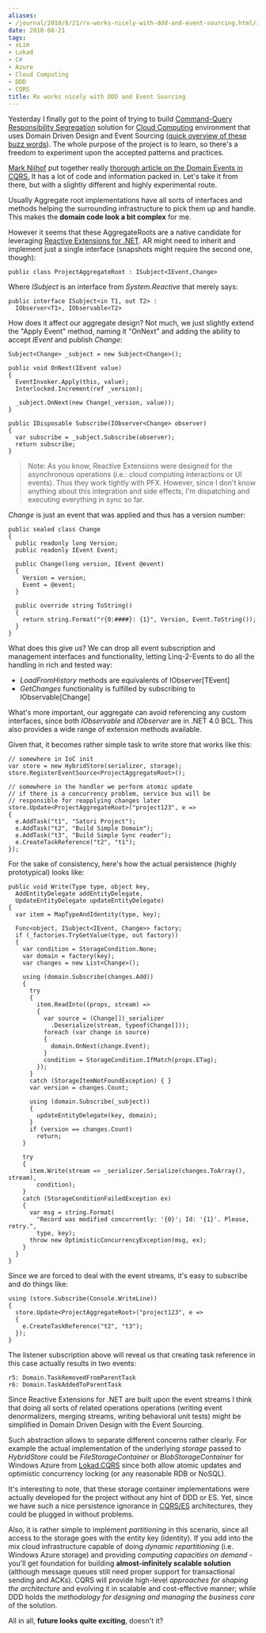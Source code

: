 ```yaml
---
aliases:
- /journal/2010/8/21/rx-works-nicely-with-ddd-and-event-sourcing.html/index.html
date: 2010-08-21
tags:
- xLim
- Lokad
- C#
- Azure
- Cloud Computing
- DDD
- CQRS
title: Rx works nicely with DDD and Event Sourcing
---
```

<p>Yesterday I finally got to the point of trying to build <a href="/tags/cqrs/">Command-Query Responsibility Segregation</a> solution for <a href="http://abdullin.com/wiki/cloud-computing.html">Cloud Computing</a> environment that uses Domain Driven Design and Event Sourcing (<a href="http://abdullin.com/journal/2010/3/23/dddd-cqrs-and-other-enterprise-development-buzz-words.html">quick overview of these buzz words</a>). The whole purpose of the project is to learn, so there's a freedom to experiment upon the accepted patterns and practices.</p>

<p><a href="http://twitter.com/MarkNijhof" target="_blank" class="offsite-link-inline">Mark Nijhof</a> put together really <a href="http://elegantcode.com/2009/11/20/cqrs-the-domain-events/" target="_blank" class="offsite-link-inline">thorough article on the Domain Events in CQRS.</a> It has a lot of code and information packed in. Let's take it from there, but with a slightly different and highly experimental route.</p>

<p>Usually Aggregate root implementations have all sorts of interfaces and methods helping the surrounding infrastructure to pick them up and handle. This makes the <strong>domain code look a bit complex</strong> for me.</p>

<p>However it seems that these AggregateRoots are a native candidate for leveraging <a href="http://msdn.microsoft.com/en-us/devlabs/ee794896.aspx" target="_blank" class="offsite-link-inline">Reactive Extensions for .NET</a>. AR might need to inherit and implement just a single interface (snapshots might require the second one, though):</p>

<pre><code>public class ProjectAggregateRoot : ISubject&lt;IEvent,Change&gt;
</code></pre>

<p>Where <em>ISubject</em> is an interface from <em>System.Reactive</em> that merely says:</p>

<pre><code>public interface ISubject&lt;in T1, out T2&gt; : 
  IObserver&lt;T1&gt;, IObservable&lt;T2&gt;
</code></pre>

<p>How does it affect our aggregate design? Not much, we just slightly extend the "Apply Event" method, naming it "OnNext" and adding the ability to accept <em>IEvent</em> and publish <em>Change</em>:</p>

<pre><code>Subject&lt;Change&gt; _subject = new Subject&lt;Change&gt;();

public void OnNext(IEvent value)
{
  EventInvoker.Apply(this, value);
  Interlocked.Increment(ref _version);

  _subject.OnNext(new Change(_version, value));
}

public IDisposable Subscribe(IObserver&lt;Change&gt; observer)
{
  var subscribe = _subject.Subscribe(observer);
  return subscribe;
}
</code></pre>

<blockquote>
  <p>Note: As you know, Reactive Extensions were designed for the asynchronous operations (i.e.: cloud computing interactions or UI events). Thus they work tightly with PFX. However, since I don't know anything about this integration and side effects, I'm dispatching and executing everything in sync so far.</p>
</blockquote>

<p><em>Change</em> is just an event that was applied and thus has a version number:</p>

<pre><code>public sealed class Change
{
  public readonly long Version;      
  public readonly IEvent Event;

  public Change(long version, IEvent @event)
  {
    Version = version;
    Event = @event;
  }

  public override string ToString()
  {
    return string.Format("r{0:####}: {1}", Version, Event.ToString());
  }
}
</code></pre>

<p>What does this give us? We can drop all event subscription and management interfaces and functionality, letting Linq-2-Events to do all the handling in rich and tested way:</p>

<ul>
<li><em>LoadFromHistory</em> methods are equivalents of IObserver[TEvent]</li>
<li><em>GetChanges</em> functionality is fulfilled by subscribing to IObservable[Change]</li>
</ul>

<p>What's more important, our aggregate can avoid referencing any custom interfaces, since both <em>IObservable</em> and <em>IObserver</em> are in .NET 4.0 BCL. This also provides a wide range of extension methods available.</p>

<p>Given that, it becomes rather simple task to write store that works like this:</p>

<pre><code>// somewhere in IoC init
var store = new HybridStore(serializer, storage);
store.RegisterEventSource&lt;ProjectAggregateRoot&gt;();

// somewhere in the handler we perform atomic update
// if there is a concurrency problem, service bus will be
// responsible for reapplying changes later
store.Update&lt;ProjectAggregateRoot&gt;("project123", e =&gt;
{
  e.AddTask("t1", "Satori Project");
  e.AddTask("t2", "Build Simple Domain");
  e.AddTask("t3", "Build Simple Sync reader");
  e.CreateTaskReference("t2", "t1");
});
</code></pre>

<p>For the sake of consistency, here's how the actual persistence (highly prototypical) looks like:</p>

<pre><code>public void Write(Type type, object key, 
  AddEntityDelegate addEntityDelegate, 
  UpdateEntityDelegate updateEntityDelegate)
{
  var item = MapTypeAndIdentity(type, key);

  Func&lt;object, ISubject&lt;IEvent, Change&gt;&gt; factory;
  if (_factories.TryGetValue(type, out factory))
  {
    var condition = StorageCondition.None;
    var domain = factory(key);
    var changes = new List&lt;Change&gt;();

    using (domain.Subscribe(changes.Add))
    {
      try
      {
        item.ReadInto((props, stream) =&gt;
        {
          var source = (Change[])_serializer
            .Deserialize(stream, typeof(Change[]));
          foreach (var change in source)
          {
            domain.OnNext(change.Event);
          }
          condition = StorageCondition.IfMatch(props.ETag);
        });
      }
      catch (StorageItemNotFoundException) { }
      var version = changes.Count;

      using (domain.Subscribe(_subject))
      {
        updateEntityDelegate(key, domain);
      }
      if (version == changes.Count)
        return;
    }

    try
    {
      item.Write(stream =&gt; _serializer.Serialize(changes.ToArray(), stream),
        condition);
    }
    catch (StorageConditionFailedException ex)
    {
      var msg = string.Format(
        "Record was modified concurrently: '{0}'; Id: '{1}'. Please, retry.",
        type, key);
      throw new OptimisticConcurrencyException(msg, ex);
    }
  }
}
</code></pre>

<p>Since we are forced to deal with the event streams, it's easy to subscribe and do things like:</p>

<pre><code>using (store.Subscribe(Console.WriteLine))
{
  store.Update&lt;ProjectAggregateRoot&gt;("project123", e =&gt;
  {
    e.CreateTaskReference("t2", "t3");
  });
}
</code></pre>

<p>The listener subscription above will reveal us that creating task reference in this case actually results in two events:</p>

<pre><code>r5: Domain.TaskRemovedFromParentTask
r6: Domain.TaskAddedToParentTask
</code></pre>

<p>Since Reactive Extensions for .NET are built upon the event streams I think that doing all sorts of related operations operations (writing event denormalizers, merging streams, writing behavioral unit tests) might be simplified in Domain Driven Design with the Event Sourcing.</p>

<p>Such abstraction allows to separate different concerns rather clearly. For example the actual implementation of the underlying <em>storage</em> passed to <em>HybridStore</em> could be <em>FileStorageContainer</em> or <em>BlobStorageContainer</em> for Windows Azure from <a href="http://code.google.com/p/lokad-cqrs/" target="_blank" class="offsite-link-inline">Lokad.CQRS</a> since both allow atomic updates and optimistic concurrency locking (or any reasonable RDB or NoSQL).</p>

<p>It's interesting to note, that these storage container implementations were actually developed for the project without any hint of DDD or ES. Yet, since we have such a nice persistence ignorance in <a href="/tags/cqrs/">CQRS/ES</a> architectures, they could be plugged in without problems.</p>

<p>Also, it is rather simple to implement <em>partitioning</em> in this scenario, since all access to the storage goes with the entity key (identity). If you add into the mix  cloud infrastructure capable of doing <em>dynamic repartitioning</em> (i.e. Windows Azure storage) and providing <em>computing capacities on demand</em> - you'll get foundation for building <strong>almost-infinitely scalable solution</strong> (although message queues still need proper support for transactional sending and ACKs). CQRS will provide high-level <em>approaches for shaping the architecture</em> and evolving it in scalable and cost-effective manner; while DDD holds the <em>methodology for designing and managing the business core</em> of the solution. </p>

<p>All in all, <strong>future looks quite exciting</strong>, doesn't it?</p>

